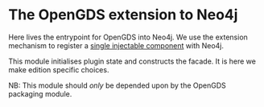 # The OpenGDS extension to Neo4j

Here lives the entrypoint for OpenGDS into Neo4j. We use the extension mechanism to register a [single injectable component](../facade/README.md) with Neo4j.

This module initialises plugin state and constructs the facade. It is here we make edition specific choices.

NB: This module should _only_ be depended upon by the OpenGDS packaging module.

